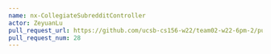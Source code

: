 ```yaml
---
name: nx-CollegiateSubredditController
actor: ZeyuanLu
pull_request_url: https://github.com/ucsb-cs156-w22/team02-w22-6pm-2/pull/28
pull_request_num: 28
---
```

